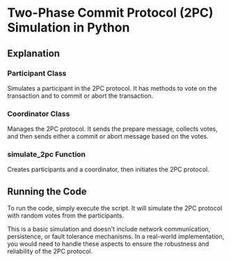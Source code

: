 # Two-Phase Commit Protocol (2PC) Simulation in Python

## Explanation

### Participant Class
Simulates a participant in the 2PC protocol. It has methods to vote on the transaction and to commit or abort the transaction.

### Coordinator Class
Manages the 2PC protocol. It sends the prepare message, collects votes, and then sends either a commit or abort message based on the votes.

### simulate_2pc Function
Creates participants and a coordinator, then initiates the 2PC protocol.

## Running the Code
To run the code, simply execute the script. It will simulate the 2PC protocol with random votes from the participants.

This is a basic simulation and doesn't include network communication, persistence, or fault tolerance mechanisms. In a real-world implementation, you would need to handle these aspects to ensure the robustness and reliability of the 2PC protocol.
